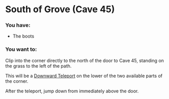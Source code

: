 # South of Grove (Cave 45)

### You have:

- The boots

### You want to:

Clip into the corner directly to the north of the door to Cave 45, standing on the grass to the left of the path.

This will be a [Downward Teleport](../tech/downward_teleport.md) on the lower of the two available parts of the corner.

After the teleport, jump down from immediately above the door.